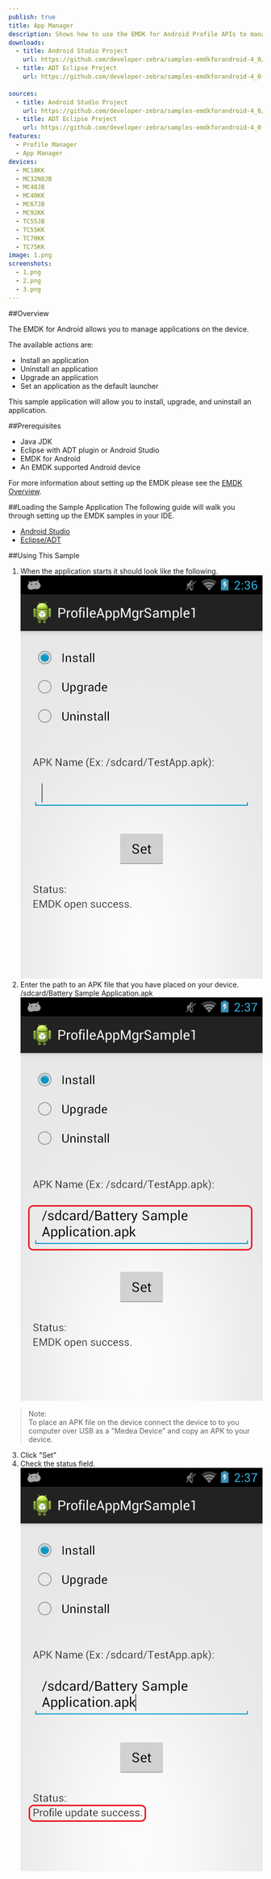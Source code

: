 ```yaml
---
publish: true
title: App Manager
description: Shows how to use the EMDK for Android Profile APIs to manage App Manager profiles.
downloads:
  - title: Android Studio Project
    url: https://github.com/developer-zebra/samples-emdkforandroid-4_0/archive/ProfileAppMgrSample1.zip
  - title: ADT Eclipse Project
    url: https://github.com/developer-zebra/samples-emdkforandroid-4_0-ADT/archive/ProfileAppMgrSample1.zip   
    
sources:
  - title: Android Studio Project
    url: https://github.com/developer-zebra/samples-emdkforandroid-4_0/tree/ProfileAppMgrSample1
  - title: ADT Eclipse Project
    url: https://github.com/developer-zebra/samples-emdkforandroid-4_0-ADT/tree/ProfileAppMgrSample1
features: 
  - Profile Manager
  - App Manager
devices: 
  - MC18KK
  - MC32N0JB
  - MC40JB
  - MC40KK
  - MC67JB
  - MC92KK
  - TC55JB
  - TC55KK
  - TC70KK
  - TC75KK
image: 1.png
screenshots: 
  - 1.png
  - 2.png
  - 3.png
---
```


##Overview

The EMDK for Android allows you to manage applications on the device. 

The available actions are:  
- Install an application
- Uninstall an application
- Upgrade an application  
- Set an application as the default launcher 

This sample application will allow you to install, upgrade, and uninstall an application. 

##Prerequisites
- Java JDK 
- Eclipse with ADT plugin or  Android Studio
- EMDK for Android  
- An EMDK supported Android device

For more information about setting up the EMDK please see the [EMDK Overview](/emdk-for-android/4-0/guide/about).

##Loading the Sample Application
The following guide will walk you through setting up the EMDK samples in your IDE.

* [Android Studio](/emdk-for-android/4-0/guide/emdksamples_androidstudio)
* [Eclipse/ADT](/emdk-for-android/4-0/guide/emdksamples_eclipse)


##Using This Sample
1. When the application starts it should look like the following.  
  ![img](2_1.png)  
2. Enter the path to an APK file that you have placed on your device.  /sdcard/Battery Sample Application.apk
  ![img](2_2.png)    
  >Note:  
  >To place an APK file on the device connect the device to to you computer over USB as a "Medea Device" and copy an APK to your device.  
3.  Click "Set" 
4.  Check the status field.   
  ![img](2_3.png)  